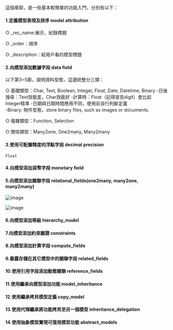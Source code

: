 這個章節，是一些基本較簡單的功能入門，分別有以下：
#### 1.定義模型表現及排序 model attribution
○ _rec_name:展示、紀錄標題
    
○ _order：順序
    
○ _description：給用戶看的模型標題
    
#### 2.向模型添加數據字段 data field
		
以下第3~5節，說明資料型態，這邊統整分三類：
    
○ 基礎類型：Char, Text, Boolean, Integer, Float, Date, Datetime, Binary
	-日後搜尋：Text效能差，Char效能好
	-計算時：Float（記得宣告digit）會比起 Integer精準
	-日期與日期時間應用不同，使用前自行判斷定義	
	-Binary: 物件型態，store binary files, such as images or documents.
      
○ 複雜類型：Function, Selection
    
○ 關係類型：Many2one, One2many, Many2many
  
#### 3.使用可配置精度的浮點字段 decimal precision 
    Float
#### 4.向模型添加貨幣字段 monetary field
#### 5.向模型添加關聯字段 relational_fields(one2many, many2one, many2many)
	
 ![image](https://user-images.githubusercontent.com/77597518/173006812-36ee5f95-16bd-4d4c-9d7d-5d1ba227e75e.png)

	
![image](https://user-images.githubusercontent.com/77597518/173006572-5582b69e-5101-4c16-aec0-d1a07dc80383.png)


#### 6.向模型添加等級 hierarchy_model
#### 7.向模型添加約束驗證 constraints
#### 8.向模型添加計算字段 compute_fields
#### 9.暴露存儲在其它模型中的關聯字段 related_fields
#### 10.使用引用字段添加動態關聯 reference_fields
#### 11.使用繼承向模型添加功能 model_inheritance
#### 12.使用繼承拷貝模型定義 copy_model
#### 13.使用代理繼承將功能拷貝至另一個模型 inheritance_delegation
#### 14.使用抽象模型實現可復用模型功能 abstract_models
